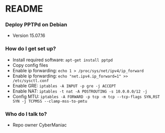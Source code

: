 # README #

### Deploy PPTPd on Debian ###

* Version 15.07.16

### How do I get set up? ###

* Install required software: `apt-get install pptpd`
* Copy config files
* Enable ip forwarding: `echo 1 > /proc/sys/net/ipv4/ip_forward`
* Enable ip forwarding: `echo "net.ipv4.ip_forward=1" >> /etc/sysctl.conf`
* Enable GRE:  `iptables -A INPUT -p gre -j ACCEPT`
* Enable NAT:  `iptables -t nat -A POSTROUTING -s 10.0.0.0/12 -j`
* Config MTU:  `iptables -A FORWARD -p tcp -m tcp --tcp-flags SYN,RST SYN -j TCPMSS --clamp-mss-to-pmtu`

### Who do I talk to? ###

* Repo owner CyberManiac